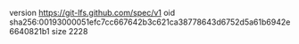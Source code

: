 version https://git-lfs.github.com/spec/v1
oid sha256:00193000051efc7cc667642b3c621ca38778643d6752d5a61b6942e6640821b1
size 2228
